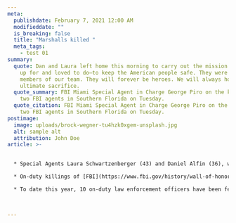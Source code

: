 ```yaml
---
meta:
  publishdate: February 7, 2021 12:00 AM
  modifieddate: ""
  is_breaking: false
  title: "Marshalls killed "
  meta_tags:
    - test 01
summary:
  quote: Dan and Laura left home this morning to carry out the mission they signed
    up for and loved to do—to keep the American people safe. They were valuable
    members of our team. They will forever be heroes. We will always honor their
    ultimate sacrifice.
  quote_summary: FBI Miami Special Agent in Charge George Piro on the killing of
    two FBI agents in Southern Florida on Tuesday.
  quote_citation: FBI Miami Special Agent in Charge George Piro on the killing of
    two FBI agents in Southern Florida on Tuesday.
postimage:
  image: uploads/brock-wegner-tu4hzk0xgem-unsplash.jpg
  alt: sample alt
  attribution: John Doe
article: >-
  

  * Special Agents Laura Schwartzenberger (43) and Daniel Alfin (36), were killed and three other FBI officers were injured when a suspect opened fire while the agents attempted to execute a search warrant for a "*violent crimes against children investigation*" in Sunrise, Florida. The suspect also died.

  * On-duty killings of [FBI](https://www.fbi.gov/history/wall-of-honor) agents are fairly rare.  The last on-duty killing of an FBI agent serving a warrant dates was in 2008.

  * To date this year, 10 on-duty law enforcement officers have been feloniously killed.  That's six more than compared to the same time in 2020, which ended in the felonious killing of 47 officers , according to [FBI](https://crime-data-explorer.app.cloud.gov/officers/national/united-states/leoka) data.


  ‍
---
```

